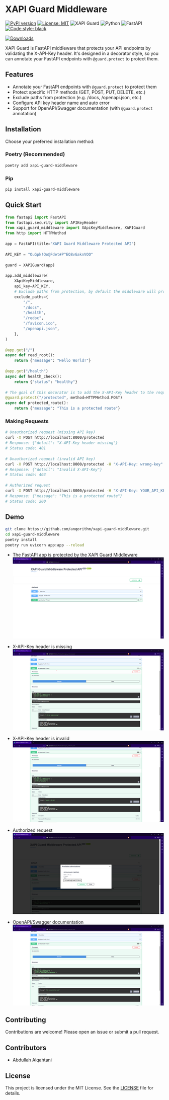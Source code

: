# XAPI Guard Middleware

[![PyPI version](https://badge.fury.io/py/xapi-guard-middleware.svg)](https://badge.fury.io/py/xapi-guard-middleware)
[![License: MIT](https://img.shields.io/badge/License-MIT-yellow.svg)](https://opensource.org/licenses/MIT)
![XAPI Guard](https://img.shields.io/badge/XAPI_Guard-0.1.6-blue)
![Python](https://img.shields.io/badge/Python-3.11-blue)
![FastAPI](https://img.shields.io/badge/FastAPI-0.109.0-blue)
[![Code style: black](https://img.shields.io/badge/code%20style-black-000000.svg)](https://github.com/psf/black)

[![Downloads](https://img.shields.io/pypi/dm/xapi-guard-middleware)](https://pypi.org/project/xapi-guard-middleware/)

XAPI Guard is FastAPI middleware that protects your API endpoints by validating the X-API-Key header. It's designed in a decorator style, so you can annotate your FastAPI endpoints with `@guard.protect` to protect them.

## Features

- Annotate your FastAPI endpoints with `@guard.protect` to protect them
- Protect specific HTTP methods (GET, POST, PUT, DELETE, etc.)
- Exclude paths from protection (e.g. /docs, /openapi.json, etc.)
- Configure API key header name and auto error
- Support for OpenAPI/Swagger documentation (with `@guard.protect` annotation)

## Installation

Choose your preferred installation method:

### Poetry (Recommended)
```bash
poetry add xapi-guard-middleware
```

### Pip
```bash
pip install xapi-guard-middleware
```

## Quick Start

```python
from fastapi import FastAPI
from fastapi.security import APIKeyHeader
from xapi_guard_middleware import XApiKeyMiddleware, XAPIGuard
from http import HTTPMethod

app = FastAPI(title="XAPI Guard Middleware Protected API")

API_KEY = "OuGpk!Qo@Fdet#P^EQ8vGaknVOO"

guard = XAPIGuard(app)

app.add_middleware(
    XApiKeyMiddleware,
    api_key=API_KEY,
    # Exclude paths from protection, by default the middleware will protect all paths
    exclude_paths={
        "/",
        "/docs",
        "/health",
        "/redoc",
        "/favicon.ico",
        "/openapi.json",
    },
)

@app.get("/")
async def read_root():
    return {"message": "Hello World!"}

@app.get("/health")
async def health_check():
    return {"status": "healthy"}

# The goal of this decorator is to add the X-API-Key header to the request in OpenAPI/Swagger documentation
@guard.protect("/protected", method=HTTPMethod.POST)
async def protected_route():
    return {"message": "This is a protected route"}
```

### Making Requests

```bash
# Unauthorized request (missing API key)
curl -X POST http://localhost:8000/protected
# Response: {"detail": "X-API-Key header missing"}
# Status code: 401

# Unauthorized request (invalid API key)
curl -X POST http://localhost:8000/protected -H "X-API-Key: wrong-key"
# Response: {"detail": "Invalid X-API-Key"}
# Status code: 403

# Authorized request
curl -X POST http://localhost:8000/protected -H "X-API-Key: YOUR_API_KEY"
# Response: {"message": "This is a protected route"}
# Status code: 200
```

## Demo

```bash
git clone https://github.com/anqorithm/xapi-guard-middleware.git
cd xapi-guard-middleware
poetry install
poetry run uvicorn app:app --reload
```

* The FastAPI app is protected by the XAPI Guard Middleware
![image](./assets/1.png)

* X-API-Key header is missing
![image](./assets/2.png)

* X-API-Key header is invalid
![image](./assets/5.png)

* Authorized request
![image](./assets/3.png)

* OpenAPI/Swagger documentation
![image](./assets/4.png)



## Contributing

Contributions are welcome! Please open an issue or submit a pull request.
## Contributors

- [Abdullah Alqahtani](https://github.com/anqorithm)

## License

This project is licensed under the MIT License. See the [LICENSE](LICENSE) file for details.
